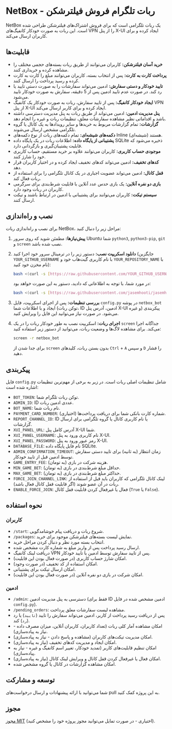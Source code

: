 # NetBox - ربات تلگرام فروش فیلترشکن

NetBox یک ربات تلگرامی است که برای فروش اشتراک‌های فیلترشکن طراحی شده است. این ربات به صورت خودکار کانفیگ‌های VPN را از پنل X-UI ایجاد کرده و برای کاربران ارسال می‌کند.

## قابلیت‌ها

* **خرید آسان فیلترشکن:** کاربران می‌توانند از طریق ربات بسته‌های حجمی مختلف را مشاهده کرده و خریداری کنند.
* **پرداخت کارت به کارت:** پس از انتخاب بسته، کاربران می‌توانند مبلغ را کارت به کارت کرده و رسید پرداخت را ارسال کنند.
* **تایید خودکار و دستی سفارش:** ادمین می‌تواند سفارشات را به صورت دستی تایید یا رد کند. در صورت عدم تایید ادمین پس از 5 دقیقه، سفارش به صورت خودکار تایید می‌شود.
* **ایجاد خودکار کانفیگ:** پس از تایید سفارش، ربات به صورت خودکار یک کانفیگ VPN از پنل X-UI ایجاد کرده و برای کاربر ارسال می‌کند.
* **پنل مدیریت ادمین:** ادمین می‌تواند از طریق ربات به پنل مدیریت دسترسی داشته باشد و اقداماتی نظیر مشاهده سفارشات معلق، تنظیمات ربات و غیره را انجام دهد.
* **گزارشات:** تمام گزارشات مربوط به خریدها و سایر رویدادها به یک کانال یا گروه تلگرامی مشخص ارسال می‌شوند.
* **دکمه‌های شیشه‌ای:** تمام دکمه‌های ربات از نوع دکمه‌های Inline (شیشه‌ای) هستند.
* **پشتیبانی از پایگاه داده:** اطلاعات ربات در یک پایگاه داده SQLite ذخیره می‌شود که قابلیت پشتیبان‌گیری و بازگردانی دارد.
* **موجودی حساب کاربری:** کاربران می‌توانند علاوه بر خرید مستقیم، حساب کاربری خود را شارژ کنند.
* **کدهای تخفیف:** ادمین می‌تواند کدهای تخفیف ایجاد کرده و در اختیار کاربران قرار دهد.
* **قفل کانال:** ادمین می‌تواند عضویت اجباری در یک کانال تلگرامی را برای استفاده از ربات فعال کند.
* **بازی دو نفره آنلاین:** یک بازی حدس عدد آنلاین با قابلیت شرط‌بندی برای سرگرمی کاربران در ربات وجود دارد.
* **سیستم تیکت:** کاربران می‌توانند برای پشتیبانی با ادمین در ارتباط باشند و تیکت ارسال کنند.

## نصب و راه‌اندازی

برای نصب و راه‌اندازی ربات NetBox، مراحل زیر را دنبال کنید:

1.  **پیش‌نیازها:** مطمئن شوید که روی سرور Ubuntu شما `python3`, `python3-pip`, `git` و `screen` نصب شده باشد.

2.  **دانلود اسکریپت نصب:** دستور زیر را در ترمینال سرور خود اجرا کنید (جایگزین `YOUR_GITHUB_USERNAME` با نام کاربری گیت‌هاب خود و `YOUR_REPOSITORY_NAME` با نام مخزن خود کنید):

    ```bash
    bash <(curl -s [https://raw.githubusercontent.com/YOUR_GITHUB_USERNAME/YOUR_REPOSITORY_NAME/main/install.sh](https://raw.githubusercontent.com/YOUR_GITHUB_USERNAME/YOUR_REPOSITORY_NAME/main/install.sh))
    ```

    در مورد شما، با توجه به اطلاعاتی که دادید، دستور به این صورت خواهد بود:

    ```bash
    bash <(curl -s [https://raw.githubusercontent.com/jasemhooti/jasemhooti/main/install.sh](https://raw.githubusercontent.com/jasemhooti/jasemhooti/main/install.sh))
    ```

3.  **بررسی تنظیمات:** پس از اجرای اسکریپت، فایل `config.py` در پوشه `netbox_bot` ایجاد و با اطلاعات شما (توکن ربات، ID ادمین، آدرس پنل X-UI و غیره) پیکربندی می‌شود. در صورت نیاز می‌توانید این فایل را ویرایش کنید.

4.  **اجرای ربات:** اسکریپت نصب به طور خودکار ربات را در یک `screen` جداگانه اجرا می‌کند. برای مشاهده لاگ‌ها و وضعیت ربات، می‌توانید از دستور زیر استفاده کنید:

    ```bash
    screen -r netbox_bot
    ```

    برای جدا شدن از `screen` بدون بستن ربات، کلیدهای `Ctrl` + `A` و سپس `D` را فشار دهید.

## پیکربندی

فایل `config.py` شامل تنظیمات اصلی ربات است. در زیر به برخی از مهم‌ترین تنظیمات اشاره شده است:

* `BOT_TOKEN`: توکن ربات تلگرام شما.
* `ADMIN_ID`: ID عددی ادمین ربات.
* `BOT_NAME`: نام ربات شما.
* `PAYMENT_CARD_NUMBER`: شماره کارت بانکی شما برای دریافت پرداخت‌ها (اختیاری).
* `REPORT_CHANNEL_ID`: ID یا نام کاربری کانال یا گروه تلگرامی برای ارسال گزارشات.
* `XUI_PANEL_URL`: آدرس کامل پنل X-UI شما.
* `XUI_PANEL_USERNAME`: نام کاربری ورود به پنل X-UI.
* `XUI_PANEL_PASSWORD`: رمز عبور ورود به پنل X-UI.
* `DATABASE_FILE`: نام فایل پایگاه داده SQLite.
* `ADMIN_CONFIRMATION_TIMEOUT`: زمان انتظار (به ثانیه) برای تایید دستی سفارش توسط ادمین قبل از تایید خودکار.
* `GAME_ENTRY_FEE`: هزینه شرکت در بازی (به تومان).
* `MIN_GAME_BET`: حداقل مبلغ شرط‌بندی در بازی (به تومان).
* `MAX_GAME_BET`: حداکثر مبلغ شرط‌بندی در بازی (به تومان).
* `FORCE_JOIN_CHANNEL_LINK`: لینک کانال تلگرامی که کاربران باید قبل از استفاده از ربات در آن عضو شوند (اگر قابلیت قفل کانال فعال باشد).
* `ENABLE_FORCE_JOIN`: فعال یا غیرفعال کردن قابلیت قفل کانال (`True` یا `False`).

## نحوه استفاده

### کاربران

* `/start`: شروع ربات و دریافت پیام خوشامدگویی.
* `/packages`: نمایش لیست بسته‌های فیلترشکن موجود برای خرید.
* انتخاب بسته مورد نظر و دنبال کردن مراحل خرید.
* ارسال رسید پرداخت پس از واریز مبلغ به شماره کارت مشخص شده.
* دریافت لینک کانفیگ VPN پس از تایید سفارش توسط ادمین یا تایید خودکار.
* امکان شارژ حساب کاربری (در صورت فعال بودن این قابلیت).
* امکان استفاده از کد تخفیف (در صورت وجود).
* امکان ارسال تیکت برای پشتیبانی.
* امکان شرکت در بازی دو نفره آنلاین (در صورت فعال بودن این قابلیت).

### ادمین

* `/admin`: دسترسی به پنل مدیریت ادمین (فقط برای ID ادمین مشخص شده در فایل `config.py`).
* `/pending_orders`: مشاهده لیست سفارشات معلق پرداخت.
* پس از دریافت رسید پرداخت از کاربر، ادمین می‌تواند سفارش را تایید (`تایید`) یا رد (`رد`) کند.
* امکان مشاهده آمار کلی ربات (تعداد کاربران، کاربران آنلاین، میزان مصرف داده - نیاز به پیاده‌سازی).
* امکان مدیریت تیکت‌های کاربران (مشاهده و پاسخ دادن - نیاز به پیاده‌سازی).
* امکان ایجاد و مدیریت کدهای تخفیف (نیاز به پیاده‌سازی).
* امکان تنظیم قابلیت‌های کاربر (تمدید خودکار، تغییر اسم کانفیگ و غیره - نیاز به پیاده‌سازی).
* امکان فعال یا غیرفعال کردن قفل کانال و ویرایش لینک کانال (نیاز به پیاده‌سازی).
* امکان مشاهده گزارشات در کانال یا گروه مشخص شده.

## توسعه و مشارکت

شما می‌توانید با ارائه پیشنهادات و ارسال درخواست‌های pull به این پروژه کمک کنید.

## مجوز

[مجوز MIT](https://opensource.org/licenses/MIT) (اختیاری - در صورت تمایل می‌توانید مجوز پروژه خود را مشخص کنید).
